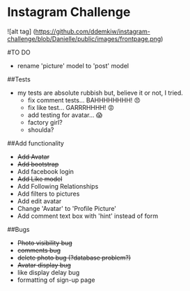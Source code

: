 Instagram Challenge
===================

![alt tag] (https://github.com/ddemkiw/instagram-challenge/blob/Danielle/public/images/frontpage.png)

#TO DO

  - rename 'picture' model to 'post' model

##Tests
  - my tests are absolute rubbish but, believe it or not, I tried. 
    - fix comment tests... BAHHHHHHHH! :angry:
    - fix like test... GARRRHHHH! :rage:
    - add testing for avatar... :scream:
    - factory girl? 
    - shoulda? 

##Add functionality
  - ~~Add Avatar~~
  - ~~Add bootstrap~~
  - Add facebook login
  - ~~Add Like model~~
  - Add Following Relationships
  - Add filters to pictures
  - Add edit avatar
  - Change 'Avatar' to 'Profile Picture'
  - Add comment text box with 'hint' instead of form

##Bugs
  - ~~Photo visibility bug~~
  - ~~comments bug~~
  - ~~delete photo bug (?database problem?)~~
  - ~~Avatar display bug~~
  - like display delay bug
  - formatting of sign-up page




